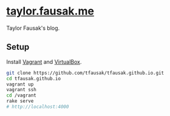 # [taylor.fausak.me][1]

Taylor Fausak's blog.

## Setup

Install [Vagrant][2] and [VirtualBox][2].

```sh
git clone https://github.com/tfausak/tfausak.github.io.git
cd tfausak.github.io
vagrant up
vagrant ssh
cd /vagrant
rake serve
# http://localhost:4000
```

[1]: http://taylor.fausak.me
[2]: http://www.vagrantup.com
[3]: https://www.virtualbox.org
